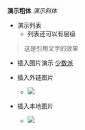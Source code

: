 **演示粗体**
*演示斜体*
+ 演示列表
    + 列表还可以有层级 
> 这是引用文字的效果

+ 插入图片演示
[少数派](https://sspai.com)

+ 插入外链图片
  + ![](https://cdn.sspai.com/attachment/thumbnail/2016/11/04/264631b984633898c415a818b181e5205653e_mw_640.jpg)

+ 插入本地图片
  + ![](C:\Users\yufan\OneDrive\图片\毕业九图\DSCF5785.JPG)


